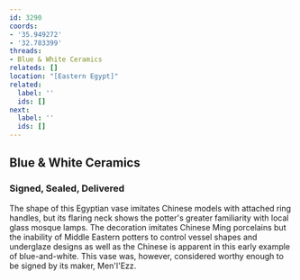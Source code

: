 ```yaml
---
id: 3290
coords:
- '35.949272'
- '32.783399'
threads:
- Blue & White Ceramics
relateds: []
location: "[Eastern Egypt]"
related:
  label: ''
  ids: []
next:
  label: ''
  ids: []
---
```


## Blue & White Ceramics

### Signed, Sealed, Delivered

The shape of this Egyptian vase imitates Chinese models with attached ring handles, but its flaring neck shows the potter's greater familiarity with local glass mosque lamps. The decoration imitates Chinese Ming porcelains but the inability of Middle Eastern potters to control vessel shapes and underglaze designs as well as the Chinese is apparent in this early example of blue-and-white. This vase was, however, considered worthy enough to be signed by its maker, Men'l'Ezz.
